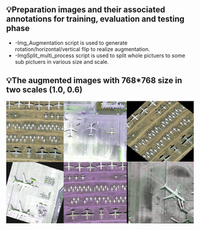 ## :bulb:Preparation images and their associated annotations for training, evaluation and testing phase

 * -Img_Augmentation script is used to generate rotation/horizontal/vertical flip to realize augmentation.
 * -ImgSplit_multi_process script is used to split whole pictuers to some sub pictuers in various size and scale.


## :bulb:The augmented images with 768*768 size in two scales (1.0, 0.6) 
![augmented imgs](../imgs/augmentations.PNG)
